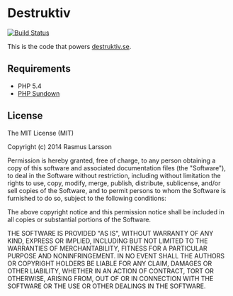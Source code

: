 Destruktiv
==========
[![Build Status](https://travis-ci.org/AmusableLemur/Destruktiv.svg?branch=master)](https://travis-ci.org/AmusableLemur/Destruktiv)

This is the code that powers [destruktiv.se](http://www.destruktiv.se).

Requirements
------------
 * PHP 5.4
 * [PHP Sundown](https://github.com/chobie/php-sundown)

License
-------
The MIT License (MIT)

Copyright (c) 2014 Rasmus Larsson

Permission is hereby granted, free of charge, to any person obtaining a copy
of this software and associated documentation files (the "Software"), to deal
in the Software without restriction, including without limitation the rights
to use, copy, modify, merge, publish, distribute, sublicense, and/or sell
copies of the Software, and to permit persons to whom the Software is
furnished to do so, subject to the following conditions:

The above copyright notice and this permission notice shall be included in
all copies or substantial portions of the Software.

THE SOFTWARE IS PROVIDED "AS IS", WITHOUT WARRANTY OF ANY KIND, EXPRESS OR
IMPLIED, INCLUDING BUT NOT LIMITED TO THE WARRANTIES OF MERCHANTABILITY,
FITNESS FOR A PARTICULAR PURPOSE AND NONINFRINGEMENT. IN NO EVENT SHALL THE
AUTHORS OR COPYRIGHT HOLDERS BE LIABLE FOR ANY CLAIM, DAMAGES OR OTHER
LIABILITY, WHETHER IN AN ACTION OF CONTRACT, TORT OR OTHERWISE, ARISING FROM,
OUT OF OR IN CONNECTION WITH THE SOFTWARE OR THE USE OR OTHER DEALINGS IN
THE SOFTWARE.
